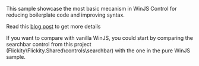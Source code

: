This sample showcase the most basic mecanism in WinJS Control for reducing boilerplate code and improving syntax.

Read this [blog post](http://mcnextpost.com/2015/04/21/winjs-contrib-basics/) to get more details

If you want to compare with vanilla WinJS, you could start by comparing the searchbar control from this project (Flickity\Flickity.Shared\controls\searchbar) with the one in the pure WinJS sample.